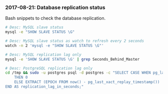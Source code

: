 ### 2017-08-21: Database replication status

Bash snippets to check the database replication.

```bash
# Desc: MySQL slave status
mysql -e "SHOW SLAVE STATUS \G"

# Desc: MySQL slave status as watch to refresh every 2 seconds
watch -n 2 'mysql -e "SHOW SLAVE STATUS \G"'

# Desc: MySQL replication lag only
mysql -e 'SHOW SLAVE STATUS \G' | grep Seconds_Behind_Master

# Desc: PostgreSQL replication lag only
cd /tmp && sudo -u postgres psql -d postgres -c "SELECT CASE WHEN pg_last_xlog_receive_location() = pg_last_xlog_replay_location()
    THEN 0
    ELSE EXTRACT (EPOCH FROM now() - pg_last_xact_replay_timestamp())
END AS replication_lag_in_seconds;"
```

